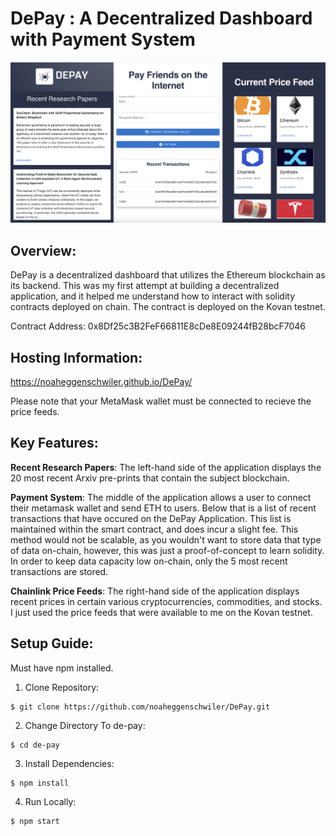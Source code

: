 # DePay : A Decentralized Dashboard with Payment System
![Overview of DePay](https://github.com/noaheggenschwiler/DePay/blob/development/images/Screen%20Shot%202022-07-07%20at%2011.13.24%20AM.png)

## Overview:
DePay is a decentralized dashboard that utilizes the Ethereum blockchain as its backend. This was my first attempt at building a decentralized application, and it helped me understand how to interact with solidity contracts deployed on chain. The contract is deployed on the Kovan testnet. 

Contract Address: 0x8Df25c3B2FeF66811E8cDe8E09244fB28bcF7046

## Hosting Information:
https://noaheggenschwiler.github.io/DePay/ <br>

Please note that your MetaMask wallet must be connected to recieve the price feeds.

## Key Features:
**Recent Research Papers**: The left-hand side of the application displays the 20 most recent Arxiv pre-prints that contain the subject blockchain.

**Payment System**: The middle of the application allows a user to connect their metamask wallet and send ETH to users. Below that is a list of recent transactions that have occured on the DePay Application. This list is maintained within the smart contract, and does incur a slight fee. This method would not be scalable, as you wouldn't want to store data that type of data on-chain, however, this was just a proof-of-concept to learn solidity. In order to keep data capacity low on-chain, only the 5 most recent transactions are stored.

**Chainlink Price Feeds**: The right-hand side of the application displays recent prices in certain various cryptocurrencies, commodities, and stocks. I just used the price feeds that were available to me on the Kovan testnet.

## Setup Guide:
Must have npm installed.

1. Clone Repository: <br>
```
$ git clone https://github.com/noaheggenschwiler/DePay.git
```

2. Change Directory To de-pay: <br>
```
$ cd de-pay
```

3. Install Dependencies: <br>
```
$ npm install
```

4. Run Locally: <br>
```
$ npm start
```


